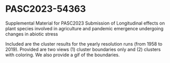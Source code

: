 # PASC2023-54363
Supplemental Material for PASC2023 Submission of Longitudinal effects on plant species involved in agriculture and pandemic emergence undergoing changes in abiotic stress

Included are the cluster results for the yearly resolution runs (from 1958 to 2019).  Provided are two views (1) cluster boundaries only and (2) clusters with coloring.  We also provide a gif of the boundaries.
